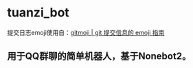 # tuanzi_bot

提交日志emoji使用自：[gitmoji | git 提交信息的 emoji 指南](https://gitmoji.js.org/)

## 用于QQ群聊的简单机器人，基于Nonebot2。


